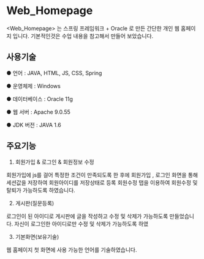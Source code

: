 # Web_Homepage

<Web_Homepage> 는 스프링 프레임워크 + Oracle 로 만든 간단한 개인 웹 홈페이지 입니다.
기본적인것은 수업 내용을 참고해서 만들어 보았습니다.

## 사용기술
● 언어 : JAVA, HTML, JS, CSS, Spring

● 운영체제 : Windows

● 데이터베이스 : Oracle 11g

● 웹 서버 : Apache 9.0.55

● JDK 버전 : JAVA 1.6

## 주요기능
1. 회원가입 & 로그인 & 회원정보 수정 

회원가입에 js를 걸어 특정한 조건이 만족되도록 한 후에 회원가입 , 로그인 화면을 통해 세션값을 저장하여 회원아이디를 저장상태로 등록 회원수정 탭을 이용하여 회원수정 및 탈퇴가 가능하도록 하였습니다.

2. 게시판(질문등록)

로그인이 된 아이디로 게시판에 글을 작성하고 수정 및 삭제가 가능하도록 만들었습니다. 자신이 로그인한 아이디로만 수정 및 삭제가 가능하도록 하였

3. 기본화면(보유기술)

웹 홈페이지 첫 화면에 사용 가능한 언어를 기술하였습니다.
